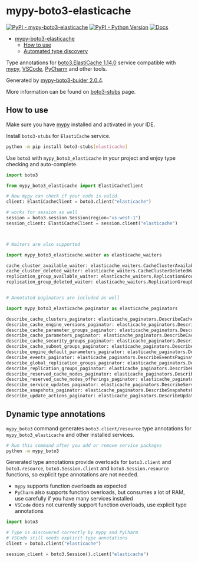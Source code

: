 # mypy-boto3-elasticache

[![PyPI - mypy-boto3-elasticache](https://img.shields.io/pypi/v/mypy-boto3-elasticache.svg?color=blue)](https://pypi.org/project/mypy-boto3-elasticache)
[![PyPI - Python Version](https://img.shields.io/pypi/pyversions/mypy-boto3-elasticache.svg?color=blue)](https://pypi.org/project/mypy-boto3-elasticache)
[![Docs](https://img.shields.io/readthedocs/mypy-boto3-builder.svg?color=blue)](https://mypy-boto3-builder.readthedocs.io/)

- [mypy-boto3-elasticache](#mypy-boto3-elasticache)
  - [How to use](#how-to-use)
  - [Automated type discovery](#automated-type-discovery)

Type annotations for
[boto3.ElastiCache 1.14.0](https://boto3.amazonaws.com/v1/documentation/api/1.14.0/reference/services/elasticache.html#ElastiCache) service
compatible with [mypy](https://github.com/python/mypy), [VSCode](https://code.visualstudio.com/),
[PyCharm](https://www.jetbrains.com/pycharm/) and other tools.

Generated by [mypy-boto3-buider 2.0.4](https://github.com/vemel/mypy_boto3_builder).

More information can be found on [boto3-stubs](https://pypi.org/project/boto3-stubs/) page.

## How to use

Make sure you have [mypy](https://github.com/python/mypy) installed and activated in your IDE.

Install `boto3-stubs` for `ElastiCache` service.

```bash
python -m pip install boto3-stubs[elasticache]
```

Use `boto3` with `mypy_boto3_elasticache` in your project and enjoy type checking and auto-complete.

```python
import boto3

from mypy_boto3_elasticache import ElastiCacheClient

# Now mypy can check if your code is valid.
client: ElastiCacheClient = boto3.client("elasticache")

# works for session as well
session = boto3.session.Session(region="us-west-1")
session_client: ElastiCacheClient = session.client("elasticache")



# Waiters are also supported

import mypy_boto3_elasticache.waiter as elasticache_waiters

cache_cluster_available_waiter: elasticache_waiters.CacheClusterAvailableWaiter = client.get_waiter("cache_cluster_available")
cache_cluster_deleted_waiter: elasticache_waiters.CacheClusterDeletedWaiter = client.get_waiter("cache_cluster_deleted")
replication_group_available_waiter: elasticache_waiters.ReplicationGroupAvailableWaiter = client.get_waiter("replication_group_available")
replication_group_deleted_waiter: elasticache_waiters.ReplicationGroupDeletedWaiter = client.get_waiter("replication_group_deleted")


# Annotated paginators are included as well

import mypy_boto3_elasticache.paginator as elasticache_paginators

describe_cache_clusters_paginator: elasticache_paginators.DescribeCacheClustersPaginator = client.get_paginator("describe_cache_clusters")
describe_cache_engine_versions_paginator: elasticache_paginators.DescribeCacheEngineVersionsPaginator = client.get_paginator("describe_cache_engine_versions")
describe_cache_parameter_groups_paginator: elasticache_paginators.DescribeCacheParameterGroupsPaginator = client.get_paginator("describe_cache_parameter_groups")
describe_cache_parameters_paginator: elasticache_paginators.DescribeCacheParametersPaginator = client.get_paginator("describe_cache_parameters")
describe_cache_security_groups_paginator: elasticache_paginators.DescribeCacheSecurityGroupsPaginator = client.get_paginator("describe_cache_security_groups")
describe_cache_subnet_groups_paginator: elasticache_paginators.DescribeCacheSubnetGroupsPaginator = client.get_paginator("describe_cache_subnet_groups")
describe_engine_default_parameters_paginator: elasticache_paginators.DescribeEngineDefaultParametersPaginator = client.get_paginator("describe_engine_default_parameters")
describe_events_paginator: elasticache_paginators.DescribeEventsPaginator = client.get_paginator("describe_events")
describe_global_replication_groups_paginator: elasticache_paginators.DescribeGlobalReplicationGroupsPaginator = client.get_paginator("describe_global_replication_groups")
describe_replication_groups_paginator: elasticache_paginators.DescribeReplicationGroupsPaginator = client.get_paginator("describe_replication_groups")
describe_reserved_cache_nodes_paginator: elasticache_paginators.DescribeReservedCacheNodesPaginator = client.get_paginator("describe_reserved_cache_nodes")
describe_reserved_cache_nodes_offerings_paginator: elasticache_paginators.DescribeReservedCacheNodesOfferingsPaginator = client.get_paginator("describe_reserved_cache_nodes_offerings")
describe_service_updates_paginator: elasticache_paginators.DescribeServiceUpdatesPaginator = client.get_paginator("describe_service_updates")
describe_snapshots_paginator: elasticache_paginators.DescribeSnapshotsPaginator = client.get_paginator("describe_snapshots")
describe_update_actions_paginator: elasticache_paginators.DescribeUpdateActionsPaginator = client.get_paginator("describe_update_actions")
```

## Dynamic type annotations

`mypy_boto3` command generates `boto3.client/resource` type annotations for
`mypy_boto3_elasticache` and other installed services.

```bash
# Run this command after you add or remove service packages
python -m mypy_boto3
```

Generated type annotations provide overloads for `boto3.client` and `boto3.resource`,
`boto3.Session.client` and `boto3.Session.resource` functions,
so explicit type annotations are not needed.

- `mypy` supports function overloads as expected
- `PyCharm` also supports function overloads, but consumes a lot of RAM, use carefully if you have many services installed
- `VSCode` does not currently support function overloads, use explicit type annotations

```python
import boto3

# Type is discovered correctly by mypy and PyCharm
# VSCode still needs explicit type annotations
client = boto3.client("elasticache")

session_client = boto3.Session().client("elasticache")
```